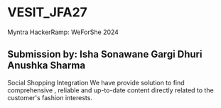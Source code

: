 # VESIT_JFA27

Myntra HackerRamp: WeForShe 2024

Submission by:
Isha Sonawane
Gargi Dhuri
Anushka Sharma
-----------------------------------------------------------------------------------------------------------------------------------------
Social Shopping Integration
We have provide solution to find comprehensive , reliable and up-to-date content directly related to the customer's fashion interests.
